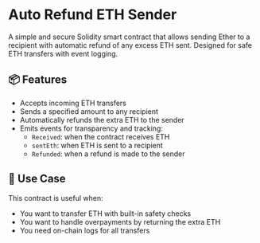 # Auto Refund ETH Sender

A simple and secure Solidity smart contract that allows sending Ether to a recipient with automatic refund of any excess ETH sent. Designed for safe ETH transfers with event logging.

## 📦 Features

- Accepts incoming ETH transfers
- Sends a specified amount to any recipient
- Automatically refunds the extra ETH to the sender
- Emits events for transparency and tracking:
  - `Received`: when the contract receives ETH
  - `sentEth`: when ETH is sent to a recipient
  - `Refunded`: when a refund is made to the sender

## 🧠 Use Case

This contract is useful when:
- You want to transfer ETH with built-in safety checks
- You want to handle overpayments by returning the extra ETH
- You need on-chain logs for all transfers
